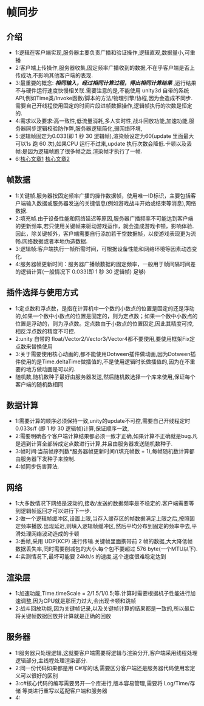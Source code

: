 # 帧同步


## 介绍

* 1:逻辑在客户端实现,服务器主要负责广播和验证操作,逻辑直观,数据量小,可重播
* 2:客户端上传操作,服务器收集,固定频率广播收到的数据,不在乎客户端是否上传成功,不影响其他客户端的表现.
* 3:最重要的概念: ***相同输入，经过相同计算过程，得出相同计算结果*** ,运行结果不与硬件运行速度快慢相关联.需要注意的是,不能使用 unity3d 自带的系统 API,例如Time类/Invoke函数/脚本的方法/物理引擎/协程,因为会造成不同步.需要自己开线程使用固定的时间片段进帧数据操作,逻辑帧执行的次数是恒定的.
* 4:需求以及要求:高一致性,低流量消耗,多人实时性,战斗回放功能,加速功能,服务器同步逻辑校验防作弊,服务器逻辑简化,弱网络环境,
* 5:逻辑帧固定为0.033(即 1 秒 30 逻辑帧),渲染帧设定为60(update 里面最大可以1s 跑 60 次),如果CPU 运行不过来,update 执行次数会降低.卡顿以及丢帧:是因为逻辑帧跑了很多帧之后,渲染帧才执行了一帧.
* 6:[核心文章1](https://blog.csdn.net/qq_18536721/article/details/52713564) [核心文章2](https://blog.csdn.net/game_jqd/article/details/72870289)

## 帧数据

* 1:关键帧.服务器按固定频率广播的操作数据帧，使用唯一ID标识，主要包括客户端输入数据或服务器发送的关键信息(例如游戏战斗开始或结束等消息),网络数据.
* 2:填充帧.由于设备性能和网络延迟等原因,服务器广播频率不可能达到客户端的更新频率,若只使用关键帧来驱动游戏运作，就会造成游戏卡顿，影响体验.因此，除关键帧外，客户端需要自行添加若干空数据帧，以使游戏表现更为流畅.网络数据或者本地伪造数据.
* 3:逻辑帧:客户端执行一帧所需时间，可根据设备性能和网络环境等因素动态变化.
* 4:服务器帧更新时间：服务器广播帧数据的固定频率，一般用于帧间隔时间差的逻辑计算(一般情况下 0.033(即 1 秒 30 逻辑帧) 足够)

## 插件选择与使用方式
* 1:定点数和浮点数，是指在计算机中一个数的小数点的位置是固定的还是浮动的,如果一个数中小数点的位置是固定的，则为定点数；如果一个数中小数点的位置是浮动的，则为浮点数。定点数由于小数点的位置固定,因此其精度可控,相反浮点数的精度不可控.
* 2:unity 自带的 float/Vector2/Vector3/Vector4都不要使用,要使用框架Fix定点数来替换使用
* 3:关于需要使用核心动画的,都不能使用Dotween插件做动画,因为Dotween插件使用的是Time.deltaTime做插值的,不是使用逻辑时长做插值的,因为在不重要的地方做动画是可以的.
* 随机数,随机数种子最好由服务器发送,然后随机数选择一个库来使用,保证每个客户端的随机数相同

## 数据计算
* 1:需要计算的顺序必须保持一致,unity的update不可控,需要自己开线程定时 0.033s/f (即 1 秒 30 逻辑帧)计算,保证顺序一致,
* 2:需要明确各个客户端计算结果都必须一致才正确,如果计算不正确就是bug.凡是遇到计算全部转成定点数进行计算,并且由服务器发送随机数种子.
* 3:帧时间:当前帧序列数*服务器帧更新时间/(填充帧数 + 1),每帧随机数计算都由服务器下发种子来控制.
* 4:帧同步伤害算法.

## 网络

* 1:大多数情况下网络是波动的,接收/发送的数据频率是不稳定的.客户端需要等到逻辑帧返回才可以进行下一步.
* 2:做一个逻辑帧缓冲区,设置上限,当存入缓存区的帧数据满足上限之后,按照固定频率播放.出现延迟,则填入逻辑帧缓冲区,然后平均分布到固定的频率中去,平滑处理网络波动造成的卡顿
* 3:丢帧,采用 UDP(KCP) 进行传输.关键帧里面携带前 2 帧的数据,大大降低帧数据丢失率,同时需要削减包的大小.每个包不要超过 576 byte(一个MTU以下).
* 4:实测情况下,最坏可能要 24kb/s 的速度,这个速度很难稳定达到

## 渲染层

* 1:加速功能,Time.timeScale = 2/1.5/1/0.5;等.计算时需要根据机子性能进行加速调整,因为CPU就是那压力过大,会出现卡顿和跳帧
* 2:战斗回放功能,因为关键帧记录,以及关键帧计算的结果都是一致的,所以最后将关键帧数据回放并计算就是正确的回放

## 服务器

* 1:服务器只处理逻辑,这就要客户端需要将逻辑与渲染分开,客户端采用线程处理逻辑部分,主线程处理渲染部分.
* 2:同一份代码如果都是用 C#写的话,需要区分客户端还是服务器代码使用宏定义可以很好的区别
* 3:c#核心代码的编写需要另开一个库进行,版本容易管理,需要将 Log/Time/存储 等类进行重写以适配客户端和服务器
* 4:
